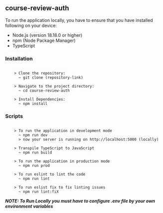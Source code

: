 ## course-review-auth

To run the application locally, you have to ensure that you have installed following on your device:

- Node.js (version 18.18.0 or higher)
- npm (Node Package Manager)
- TypeScript

### Installation

```

    > Clone the repository:
      ~ git clone (repository-link)

    > Navigate to the project directory:
      ~ cd course-review-auth

    > Install Dependencies:
      ~ npm install

```

### Scripts

```

    > To run the application in development mode
      ~ npm run dev
      > now your server is running on http://localhost:5000 (locally)

    > Transpile TypeScript to JavaScript
      ~ npm run build

    > To run the application in production mode
      ~ npm run prod

    > To run eslint to lint the code
      ~ npm run lint

    > To run eslist fix to fix linting issues
      ~ npm run lint:fiX

```

**_NOTE: To Run Locally you must have to configure .env file by your own environment variables_**
